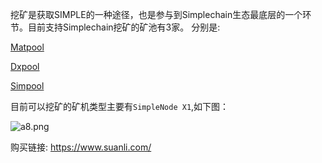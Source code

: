 挖矿是获取SIMPLE的一种途径，也是参与到Simplechain生态最底层的一个环节。目前支持Simplechain挖矿的矿池有3家。
分别是:

[Matpool](https://matpool.io)

[Dxpool](https://www.dxpool.com/login)

[Simpool](https://simpool.sipc.vip)

目前可以挖矿的矿机类型主要有`SimpleNode X1`,如下图：

![a8.png](http://ww1.sinaimg.cn/large/007csy4ply1gf9gceazrgj31tg0wgn64.jpg)

购买链接: https://www.suanli.com/